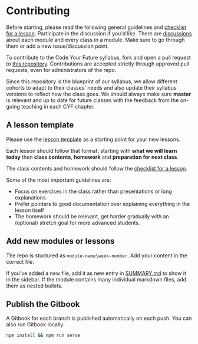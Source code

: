 # Contributing

Before starting, please read the following general guidelines and
[checklist for a lesson](https://github.com/CodeYourFuture/syllabus/issues/9).
Participate in the discussion if you'd like.
There are [discussions](https://github.com/CodeYourFuture/syllabus/issues)
about each module and every class in a module.
Make sure to go through them or add a new issue/discussion point.

To contribute to the Code Your Future syllabus, fork and open a pull request to
[this repository](https://github.com/CodeYourFuture/syllabus).
Contributions are accepted strictly through approved pull requests, even for
administrators of the repo.

Since this repository is the blueprint of our syllabus, we allow different
cohorts to adapt to their classes' needs and also update their syllabus
versions to reflect how the class goes.
We should always make sure **master** is relevant and up to date for future
classes with the feedback from the on-going teaching in each CYF chapter.

## A lesson template

Please use the [lesson template](lesson-template.md) as a starting
point for your new lessons.

Each lesson should follow that format: starting with
**what we will learn today** then **class contents**, **homework**
and **preparation for next class**.

The class contents and homework should follow the
[checklist for a lesson](https://github.com/CodeYourFuture/syllabus/issues/9).

Some of the most important guidelines are:

* Focus on exercises in the class rather than presentations or long explanations
* Prefer pointers to good documentation over explaining everything in the lesson
  itself
* The homework should be relevant, get harder gradually with an (optional)
  stretch goal for more advanced students.

## Add new modules or lessons

The repo is stuctured as `module-name\week-number`.
Add your content in the correct file.

If you've added a new file, add it as new entry in
[SUMMARY.md](https://github.com/CodeYourFuture/syllabus/blob/master/SUMMARY.md)
to show it in the sidebar.
If the module contains many individual markdown files, add them as nested
bullets.

## Publish the Gitbook

A Gitbook for each branch is published automatically on each push.
You can also run Gitbook locally:

```bash
npm install && npm run serve
```

